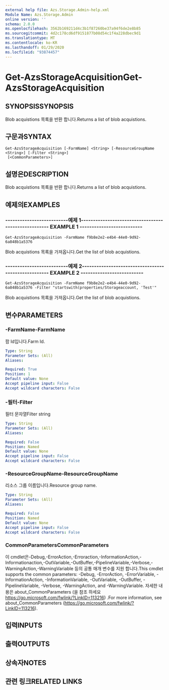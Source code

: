 ```yaml
---
external help file: Azs.Storage.Admin-help.xml
Module Name: Azs.Storage.Admin
online version: ''
schema: 2.0.0
ms.openlocfilehash: 3562b169211d4c3b1f87260be37a94f6de2e8b85
ms.sourcegitcommit: 4d2c178cd6df9151877b08d54c1f4a228dbec9d1
ms.translationtype: MT
ms.contentlocale: ko-KR
ms.lasthandoff: 01/29/2020
ms.locfileid: "93874457"
---
```

# <span data-ttu-id="7225a-101">Get-AzsStorageAcquisition</span><span class="sxs-lookup"><span data-stu-id="7225a-101">Get-AzsStorageAcquisition</span></span>

## <span data-ttu-id="7225a-102">SYNOPSIS</span><span class="sxs-lookup"><span data-stu-id="7225a-102">SYNOPSIS</span></span>
<span data-ttu-id="7225a-103">Blob acquistions 목록을 반환 합니다.</span><span class="sxs-lookup"><span data-stu-id="7225a-103">Returns a list of blob acquistions.</span></span>

## <span data-ttu-id="7225a-104">구문과</span><span class="sxs-lookup"><span data-stu-id="7225a-104">SYNTAX</span></span>

```
Get-AzsStorageAcquisition [-FarmName] <String> [-ResourceGroupName <String>] [-Filter <String>]
 [<CommonParameters>]
```

## <span data-ttu-id="7225a-105">설명은</span><span class="sxs-lookup"><span data-stu-id="7225a-105">DESCRIPTION</span></span>
<span data-ttu-id="7225a-106">Blob acquistions 목록을 반환 합니다.</span><span class="sxs-lookup"><span data-stu-id="7225a-106">Returns a list of blob acquistions.</span></span>

## <span data-ttu-id="7225a-107">예제의</span><span class="sxs-lookup"><span data-stu-id="7225a-107">EXAMPLES</span></span>

### <span data-ttu-id="7225a-108">--------------------------예제 1--------------------------</span><span class="sxs-lookup"><span data-stu-id="7225a-108">-------------------------- EXAMPLE 1 --------------------------</span></span>
```
Get-AzsStorageAcquisition -FarmName f9b8e2e2-e4b4-44e0-9d92-6a848b1a5376
```

<span data-ttu-id="7225a-109">Blob acquistions 목록을 가져옵니다.</span><span class="sxs-lookup"><span data-stu-id="7225a-109">Get the list of blob acquistions.</span></span>

### <span data-ttu-id="7225a-110">--------------------------예제 2--------------------------</span><span class="sxs-lookup"><span data-stu-id="7225a-110">-------------------------- EXAMPLE 2 --------------------------</span></span>
```
Get-AzsStorageAcquisition -FarmName f9b8e2e2-e4b4-44e0-9d92-6a848b1a5376 -Filter "startswith(properties/Storageaccount, 'Test'"
```

<span data-ttu-id="7225a-111">Blob acquistions 목록을 가져옵니다.</span><span class="sxs-lookup"><span data-stu-id="7225a-111">Get the list of blob acquistions.</span></span>

## <span data-ttu-id="7225a-112">변수</span><span class="sxs-lookup"><span data-stu-id="7225a-112">PARAMETERS</span></span>

### <span data-ttu-id="7225a-113">-FarmName</span><span class="sxs-lookup"><span data-stu-id="7225a-113">-FarmName</span></span>
<span data-ttu-id="7225a-114">팜 Id입니다.</span><span class="sxs-lookup"><span data-stu-id="7225a-114">Farm Id.</span></span>

```yaml
Type: String
Parameter Sets: (All)
Aliases: 

Required: True
Position: 1
Default value: None
Accept pipeline input: False
Accept wildcard characters: False
```

### <span data-ttu-id="7225a-115">-필터</span><span class="sxs-lookup"><span data-stu-id="7225a-115">-Filter</span></span>
<span data-ttu-id="7225a-116">필터 문자열</span><span class="sxs-lookup"><span data-stu-id="7225a-116">Filter string</span></span>

```yaml
Type: String
Parameter Sets: (All)
Aliases: 

Required: False
Position: Named
Default value: None
Accept pipeline input: False
Accept wildcard characters: False
```

### <span data-ttu-id="7225a-117">-ResourceGroupName</span><span class="sxs-lookup"><span data-stu-id="7225a-117">-ResourceGroupName</span></span>
<span data-ttu-id="7225a-118">리소스 그룹 이름입니다.</span><span class="sxs-lookup"><span data-stu-id="7225a-118">Resource group name.</span></span>

```yaml
Type: String
Parameter Sets: (All)
Aliases: 

Required: False
Position: Named
Default value: None
Accept pipeline input: False
Accept wildcard characters: False
```

### <span data-ttu-id="7225a-119">CommonParameters</span><span class="sxs-lookup"><span data-stu-id="7225a-119">CommonParameters</span></span>
<span data-ttu-id="7225a-120">이 cmdlet은-Debug,-ErrorAction,-Erroraction,-InformationAction,-Informationaction,-OutVariable,-OutBuffer,-PipelineVariable,-Verbose,-WarningAction,-WarningVariable 등의 공통 매개 변수를 지원 합니다.</span><span class="sxs-lookup"><span data-stu-id="7225a-120">This cmdlet supports the common parameters: -Debug, -ErrorAction, -ErrorVariable, -InformationAction, -InformationVariable, -OutVariable, -OutBuffer, -PipelineVariable, -Verbose, -WarningAction, and -WarningVariable.</span></span> <span data-ttu-id="7225a-121">자세한 내용은 about_CommonParameters (을 참조 하세요 https://go.microsoft.com/fwlink/?LinkID=113216) .</span><span class="sxs-lookup"><span data-stu-id="7225a-121">For more information, see about_CommonParameters (https://go.microsoft.com/fwlink/?LinkID=113216).</span></span>

## <span data-ttu-id="7225a-122">입력</span><span class="sxs-lookup"><span data-stu-id="7225a-122">INPUTS</span></span>

## <span data-ttu-id="7225a-123">출력</span><span class="sxs-lookup"><span data-stu-id="7225a-123">OUTPUTS</span></span>

## <span data-ttu-id="7225a-124">상속자</span><span class="sxs-lookup"><span data-stu-id="7225a-124">NOTES</span></span>

## <span data-ttu-id="7225a-125">관련 링크</span><span class="sxs-lookup"><span data-stu-id="7225a-125">RELATED LINKS</span></span>

